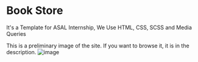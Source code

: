 # Book Store
It's a Template for ASAL Internship, We Use HTML, CSS, SCSS and Media Queries 

This is a preliminary image of the site. If you want to browse it, it is in the description.
![image](https://github.com/user-attachments/assets/818b5c9c-4e95-48e2-903b-084963b177ec)

